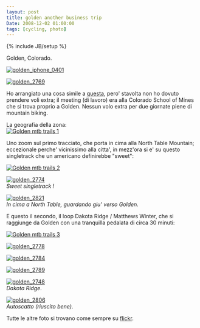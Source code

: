 ```yaml
---
layout: post
title: golden another business trip
Date: 2008-12-02 01:00:00
tags: [cycling, photo]
---
```

{% include JB/setup %} 

Golden, Colorado.  
  
[![golden_iphone_0401](http://farm4.static.flickr.com/3218/3060214978_ec7d56c69f.jpg)](http://www.flickr.com/photos/aadm/3060214978/)  
  
[![golden_2769](http://farm4.static.flickr.com/3247/3059359181_3a5c4478e6.jpg)](http://www.flickr.com/photos/aadm/3059359181/)  
  
Ho arrangiato una cosa simile a [questa](http://aadm.calepin.co/santa-cruz-a-business-trip.html), pero' stavolta non ho dovuto prendere voli extra; il meeting (di lavoro) era alla Colorado School of Mines che si trova proprio a Golden. Nessun volo extra per due giornate piene di mountain biking.  
  
La geografia della zona:  
[![Golden mtb trails 1](http://farm4.static.flickr.com/3068/3076074760_163a7d8f8c_o.png)](http://www.flickr.com/photos/aadm/3076074760/)  
  
Uno zoom sul primo tracciato, che porta in cima alla North Table Mountain; eccezionale perche' vicinissimo alla citta', in mezz'ora si e' su questo singletrack che un americano definirebbe "sweet":  
  
[![Golden mtb trails 2](http://farm4.static.flickr.com/3284/3075242549_cbd0ae5ceb.jpg)](http://www.flickr.com/photos/aadm/3075242549/)  
  
[![golden_2774](http://farm4.static.flickr.com/3138/3059360967_65d4774587.jpg)](http://www.flickr.com/photos/aadm/3059360967/)  
_Sweet singletrack !_  
  
[![golden_2821](http://farm4.static.flickr.com/3045/3060210962_32fa684f5f.jpg)](http://www.flickr.com/photos/aadm/3060210962/)  
_In cima a North Table, guardando giu' verso Golden._  
  
E questo il secondo, il loop Dakota Ridge / Matthews Winter, che si raggiunge da Golden con una tranquilla pedalata di circa 30 minuti:  
  
[![Golden mtb trails 3](http://farm4.static.flickr.com/3170/3075242723_c3f2a98ece.jpg)](http://www.flickr.com/photos/aadm/3075242723/)  
  
[![golden_2778](http://farm4.static.flickr.com/3045/3059362553_dfeb906d45.jpg)](http://www.flickr.com/photos/aadm/3059362553/)  
  
[![golden_2784](http://farm4.static.flickr.com/3178/3059364583_cd11abff96.jpg)](http://www.flickr.com/photos/aadm/3059364583/)  
  
[![golden_2789](http://farm4.static.flickr.com/3049/3060202796_377e78de59.jpg)](http://www.flickr.com/photos/aadm/3060202796/)  
  
[![golden_2748](http://farm4.static.flickr.com/3176/3059350909_16eee22ce5.jpg)](http://www.flickr.com/photos/aadm/3059350909/)  
_Dakota Ridge_.  
  
[![golden_2806](http://farm4.static.flickr.com/3167/3060208834_88177a2461.jpg)](http://www.flickr.com/photos/aadm/3060208834/)  
_Autoscatto (riuscito bene)._  
  
Tutte le altre foto si trovano come sempre su [flickr](http://www.flickr.com/photos/aadm/sets/72157610048216733/). 
